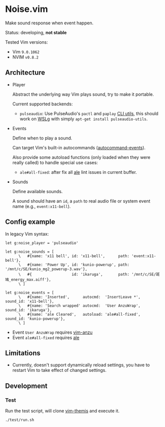 Noise.vim
=========

Make sound response when event happen.

Status: developing, **not stable**


Tested Vim versions:

- Vim `9.0.1062`
- NVIM `v0.8.2`


Architecture
------------

- Player

  Abstract the underlying way Vim plays sound, try to make it portable.

  Current supported backends:

  - `pulseaudio`: Use PulseAudio's `pactl` and `paplay` [CLI utils][pulseaudio-cli], this should work on [WSLg][] with simply `apt-get install pulseaudio-utils`.

- Events

  Define when to play a sound.

  Can target Vim's built-in autocommands ([autocommand-events][]).

  Also provide some autoload functions (only loaded when they were really
  called) to handle special use cases:

  - `ale#all-fixed`: after fix all [ale][] lint issues in current buffer.

- Sounds

  Define available sounds.

  A sound should have an `id`, a `path` to real audio file or system event name (e.g., `event:x11-bell`).


Config example
--------------

In legacy Vim syntax:

```vim
let g:noise_player = 'pulseaudio'

let g:noise_sounds = [
      \   #{name: 'x11 bell', id: 'x11-bell',      path: 'event:x11-bell'},
      \   #{name: 'Power Up', id: 'kunio-powerup', path: '/mnt/c/SE/kunio_mg2_powerup-3.wav'},
      \   #{                  id: 'ikaruga',       path: '/mnt/c/SE/斑鳩_energy_max.aiff'},
      \ ]

let g:noise_events = [
      \   #{name: 'Inserted',      autocmd:  'InsertLeave *', sound_id: 'x11-bell'},
      \   #{name: 'Search wrapped' autocmd:  'User AnzuWrap', sound_id: 'ikaruga'},
      \   #{name: 'ale Cleared',   autoload: 'ale#all-fixed', sound_id: 'kunio-powerup'},
      \ ]
```

- Event `User AnzuWrap` requires [vim-anzu][]
- Event `ale#all-fixed` requires [ale][]


Limitations
-----------

- Currently, doesn't support dynamically reload settings, you have to restart
  Vim to take effect of changed settings.


Development
-----------

### Test

Run the test script, will clone [vim-themis][] and execute it.

```sh
./test/run.sh
```


[pulseaudio-cli]: https://www.freedesktop.org/wiki/Software/PulseAudio/Documentation/User/CLI/
[WSLg]: https://github.com/microsoft/wslg
[autocommand-events]: https://vimhelp.org/autocmd.txt.html#autocommand-events
[vim-anzu]: https://github.com/osyo-manga/vim-anzu
[ale]: https://github.com/dense-analysis/ale
[vim-themis]: https://github.com/thinca/vim-themis
